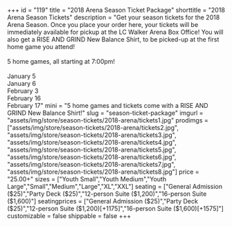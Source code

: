 +++
id = "119"
title = "2018 Arena Season Ticket Package"
shorttitle = "2018 Arena Season Tickets"
description = "Get your season tickets for the 2018 Arena Season. Once you place your order here, your tickets will be immediately available for pickup at the LC Walker Arena Box Office! You will also get a RISE AND GRIND New Balance Shirt, to be picked-up at the first home game you attend!<br><br>5 home games, all starting at 7:00pm!<br><br>January 5<br>January 6<br>February 3<br>February 16<br>February 17"
mini = "5 home games and tickets come with a RISE AND GRIND New Balance Shirt!"
slug = "season-ticket-package"
imgurl = "assets/img/store/season-tickets/2018-arena/tickets1.jpg"
prodimgs = ["assets/img/store/season-tickets/2018-arena/tickets2.jpg", "assets/img/store/season-tickets/2018-arena/tickets3.jpg", "assets/img/store/season-tickets/2018-arena/tickets4.jpg", "assets/img/store/season-tickets/2018-arena/tickets5.jpg", "assets/img/store/season-tickets/2018-arena/tickets6.jpg", "assets/img/store/season-tickets/2018-arena/tickets7.jpg", "assets/img/store/season-tickets/2018-arena/tickets8.jpg"]
price = "25.00+"
sizes = ["Youth Small","Youth Medium","Youth Large","Small","Medium","Large","XL","XXL"]
seating = ["General Admission ($25)","Party Deck ($25)","12-person Suite ($1,200)","16-person Suite ($1,600)"]
seatingprices = ["General Admission ($25)","Party Deck ($25)","12-person Suite ($1,200)[+1175]","16-person Suite ($1,600)[+1575]"]
customizable = false
shippable = false
+++
